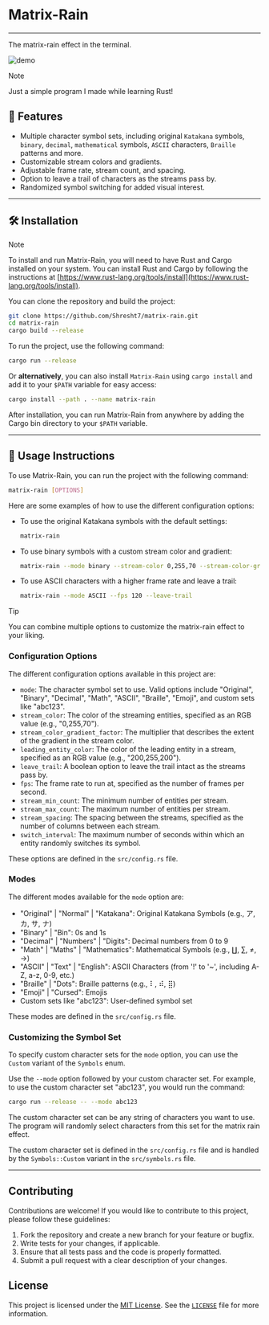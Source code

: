 # Matrix-Rain
-------------

The matrix-rain effect in the terminal.

![demo](./demo.gif)

> [!NOTE]
>
> Just a simple program I made while learning Rust!

## 🌟 Features

- Multiple character symbol sets, including original `Katakana` symbols, `binary`, `decimal`, `mathematical` symbols, `ASCII` characters, `Braille` patterns and more.
- Customizable stream colors and gradients.
- Adjustable frame rate, stream count, and spacing.
- Option to leave a trail of characters as the streams pass by.
- Randomized symbol switching for added visual interest.

---

## 🛠️ Installation

> [!NOTE]
> 
> To install and run Matrix-Rain, you will need to have Rust and Cargo installed on your system. You can install Rust and Cargo by following the instructions at [https://www.rust-lang.org/tools/install](https://www.rust-lang.org/tools/install).

You can clone the repository and build the project:

```sh
git clone https://github.com/Shresht7/matrix-rain.git
cd matrix-rain
cargo build --release
```

To run the project, use the following command:

```sh
cargo run --release
```

Or **alternatively**, you can also install `Matrix-Rain` using `cargo install` and add it to your `$PATH` variable for easy access:

```sh
cargo install --path . --name matrix-rain
```

After installation, you can run Matrix-Rain from anywhere by adding the Cargo bin directory to your `$PATH` variable.

---

## 📖 Usage Instructions

To use Matrix-Rain, you can run the project with the following command:

```sh
matrix-rain [OPTIONS]
```

Here are some examples of how to use the different configuration options:

- To use the original Katakana symbols with the default settings:
  ```sh
  matrix-rain
  ```

- To use binary symbols with a custom stream color and gradient:
  ```sh
  matrix-rain --mode binary --stream-color 0,255,70 --stream-color-gradient-factor 0.5
  ```

- To use ASCII characters with a higher frame rate and leave a trail:
  ```sh
  matrix-rain --mode ASCII --fps 120 --leave-trail
  ```

> [!TIP]
> 
> You can combine multiple options to customize the matrix-rain effect to your liking.

### Configuration Options

The different configuration options available in this project are:

* `mode`: The character symbol set to use. Valid options include "Original", "Binary", "Decimal", "Math", "ASCII", "Braille", "Emoji", and custom sets like "abc123".
* `stream_color`: The color of the streaming entities, specified as an RGB value (e.g., "0,255,70").
* `stream_color_gradient_factor`: The multiplier that describes the extent of the gradient in the stream color.
* `leading_entity_color`: The color of the leading entity in a stream, specified as an RGB value (e.g., "200,255,200").
* `leave_trail`: A boolean option to leave the trail intact as the streams pass by.
* `fps`: The frame rate to run at, specified as the number of frames per second.
* `stream_min_count`: The minimum number of entities per stream.
* `stream_max_count`: The maximum number of entities per stream.
* `stream_spacing`: The spacing between the streams, specified as the number of columns between each stream.
* `switch_interval`: The maximum number of seconds within which an entity randomly switches its symbol.

These options are defined in the `src/config.rs` file.

### Modes

The different modes available for the `mode` option are:

* "Original" | "Normal" | "Katakana": Original Katakana Symbols (e.g., ア, カ, サ, ナ)
* "Binary" | "Bin": 0s and 1s
* "Decimal" | "Numbers" | "Digits": Decimal numbers from 0 to 9
* "Math" | "Maths" | "Mathematics": Mathematical Symbols (e.g., ∐, ∑, ≠, →)
* "ASCII" | "Text" | "English": ASCII Characters (from '!' to '~', including A-Z, a-z, 0-9, etc.)
* "Braille" | "Dots": Braille patterns (e.g., ⠇, ⠾, ⣿)
* "Emoji" | "Cursed": Emojis
* Custom sets like "abc123": User-defined symbol set

These modes are defined in the `src/config.rs` file.

### Customizing the Symbol Set

To specify custom character sets for the `mode` option, you can use the `Custom` variant of the `Symbols` enum.

Use the `--mode` option followed by your custom character set. For example, to use the custom character set "abc123", you would run the command:
```sh
cargo run --release -- --mode abc123
```

The custom character set can be any string of characters you want to use. The program will randomly select characters from this set for the matrix rain effect.

The custom character set is defined in the `src/config.rs` file and is handled by the `Symbols::Custom` variant in the `src/symbols.rs` file.

---

## Contributing

Contributions are welcome! If you would like to contribute to this project, please follow these guidelines:

1. Fork the repository and create a new branch for your feature or bugfix.
2. Write tests for your changes, if applicable.
3. Ensure that all tests pass and the code is properly formatted.
4. Submit a pull request with a clear description of your changes.

## License

This project is licensed under the [MIT License](./LICENSE). See the [`LICENSE`](./LICENSE) file for more information.
